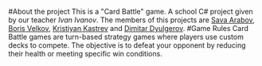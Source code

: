#About the project
This is a "Card Battle" game. A school C# project given by our teacher _Ivan Ivanov_. The members of this projects are [Sava Arabov](https://github.com/SavaArabov), [Boris Velkov](https://github.com/BorkoAXT), [Kristiyan Kastrev](https://github.com/KristiyanKastrev) and [Dimitar Dyulgerov](https://github.com/DimitarDyul).
#Game Rules
Card Battle games are turn-based strategy games where players use custom decks to compete. The objective is to defeat your opponent by reducing their health or meeting specific win conditions.


